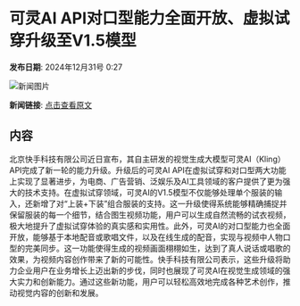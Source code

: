 # 可灵AI API对口型能力全面开放、虚拟试穿升级至V1.5模型

**发布日期**: 2024年12月31号 0:27

![新闻图片](https://upload.chinaz.com/2024/1231/6387123042498576907166097.png)

**新闻链接**: [点击查看原文](https://www.aibase.com/zh/news/14360)

## 内容

北京快手科技有限公司近日宣布，其自主研发的视觉生成大模型可灵AI（Kling）API完成了新一轮的能力升级。升级后的可灵AI API在虚拟试穿和对口型两大功能上实现了显著进步，为电商、广告营销、泛娱乐及AI工具领域的客户提供了更为强大的技术支持。在虚拟试穿领域，可灵AI的V1.5模型不仅能够处理单个服装的输入，还新增了对“上装+下装”组合服装的支持。这一升级使得系统能够精确捕捉并保留服装的每一个细节，结合图生视频功能，用户可以生成自然流畅的试衣视频，极大地提升了虚拟试穿体验的真实感和实用性。此外，可灵AI的对口型能力也全面开放，能够基于本地配音或歌唱文件，以及在线生成的配音，实现与视频中人物口型的完美同步。这一功能使得生成的视频画面栩栩如生，达到了真人说话或唱歌的效果，为视频内容创作带来了新的可能性。快手科技有限公司表示，这些升级将助力企业用户在业务增长上迈出新的步伐，同时也展现了可灵AI在视觉生成领域的强大实力和创新能力。通过这些新功能，用户可以轻松高效地完成各种艺术创作，推动视觉内容的创新和发展。

